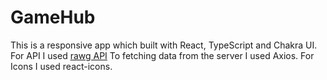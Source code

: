 # GameHub

This is a responsive app which built with React, TypeScript and Chakra UI.
For API I used [rawg API](https://www.rawg.io)
To fetching data from the server I used Axios.
For Icons I used react-icons.